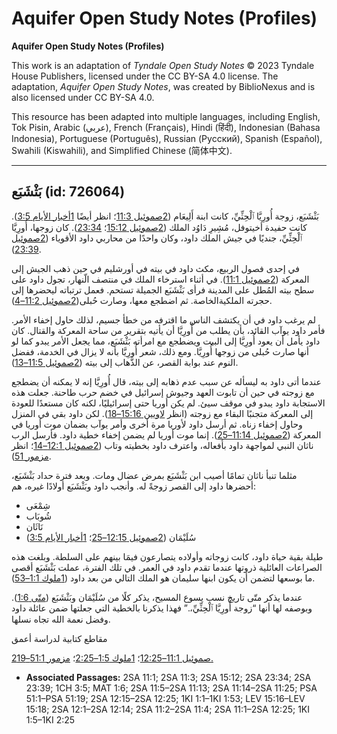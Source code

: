 # Aquifer Open Study Notes (Profiles)

**Aquifer Open Study Notes (Profiles)**

This work is an adaptation of *Tyndale Open Study Notes* © 2023 Tyndale House Publishers, licensed under the CC BY\-SA 4\.0 license. The adaptation, *Aquifer Open Study Notes*, was created by BiblioNexus and is also licensed under CC BY\-SA 4\.0\.

This resource has been adapted into multiple languages, including English, Tok Pisin, Arabic (عربي), French (Français), Hindi (हिंदी), Indonesian (Bahasa Indonesia), Portuguese (Português), Russian (Русский), Spanish (Español), Swahili (Kiswahili), and Simplified Chinese (简体中文).



--------------------------------

## بَثْشَبَع (id: 726064)

بَثْشَبَع، زوجة أُورِيَّا ٱلْحِثِّيِّ، كانت ابنة أَلِيعَام ([2صموئيل 11:3](https://ref.ly/2Sam11:3)؛ انظر أيضًا [1أخبار الأيام 3:5](https://ref.ly/1Chr3:5)). كانت حفيدة أخيتوفل، مُشِيرِ دَاوُد الملك ([2صموئيل 15:12](https://ref.ly/2Sam15:12)؛ [23:34](https://ref.ly/2Sam23:34)). كان زوجها، أُورِيَّا ٱلْحِثِّيِّ، جنديًا في جيش الملك داود، وكان واحدًا من محاربي داود الأقوياء ([2صموئيل 23:39](https://ref.ly/2Sam23:39)).

في إحدى فصول الربيع، مكث داود في بيته في أورشليم في حين ذهب الجيش إلى المعركة ([2صموئيل 11:1](https://ref.ly/2Sam11:1)). في أثناء استرخاء الملك في منتصف الّنهار، تجول داود على سطح بيته المُطل على المدينة فرأى بَثْشَبَع الجميلة تستحم. فعمل ترتباته ليحضرها إلى حجرته الملكيةالخاصة. ثم اضطجع معها، وصارت حُبلى([2صموئيل 11:2–4](https://ref.ly/2Sam11:2-2Sam11:4)).

لم يرغب داود في أن يكتشف الناس ما اقترفه من خطأ جسيم، لذلك حاول إخفاء الأمر. فأمر داود يوآب القائد، بأن يطلب من أُورِيَّا أن يأتيه بتقرير من ساحة المعركة والقتال. كان داود يأمل أن يعود أُورِيَّا إلى البيت ويضطجع مع امرأته بَثْشَبَع، مما يجعل الأمر يبدو كما لو أنها صارت حُبلى من زوجها أُورِيَّا. ومع ذلك، شعر أُورِيَّا بأنه لا يزال في الخدمة، ففضل النوم عند بوابة القصر، عن الذَّهاب إلى بيته ([2صموئيل 11:5–13](https://ref.ly/2Sam11:5-2Sam11:13)).

عندما أتى داود به ليسأله عن سبب عدم ذهابه إلى بيته، قال أُورِيَّا إنه لا يمكنه أن يضطجع مع زوجته في حين أن تابوت العهد وجيوش إسرائيل في خضم حرب طاحنة. جعلت هذه الاستجابة داود يبدو في موقف سيئ. لم يكن أوريا حتى إسرائيليًا، لكنه كان مستعدًا للعودة إلى المعركة متجنبًا البقاء مع زوجته (انظر [لاويين 15:16–18](https://ref.ly/Lev15:16-Lev15:18)). لكن داود بقي في المنزل وحاول إخفاء زناه. ثم أرسل داود لأوريا مرة أخرى وأمر يوآب بضمان موت أوريا في المعركة ([2صموئيل 11:14–25](https://ref.ly/2Sam11:14-2Sam11:25)). إنما موت أوريا لم يضمن إخفاء خطية داود. فأرسل الرب ناثان النبي لمواجهة داود بأفعاله، واعترف داود بخطيته وتاب ([2صموئيل 12:1–14](https://ref.ly/2Sam12:1-2Sam12:14)؛ انظر [مزمور 51](https://ref.ly/Ps51:1-Ps51:19)).

مثلما تنبأ ناثان تمامًا أصيب ابن بَثْشَبَع بمرض عضال ومات. وبعد فترة حداد بَثْشَبَع، أحضرها داود إلى القصر زوجةً له. وأنجب داود وبَثْشَبَع أولادًا غيره، هم:

* شِمْعَى
* شُوبَاب
* نَاثَان
* سُلَيْمَان ([2صموئيل 12:15–25](https://ref.ly/2Sam12:15-2Sam12:25)؛ [1أخبار الأيام 3:5](https://ref.ly/1Chr3:5))

طيلة بقية حياة داود، كانت زوجاته وأولاده يتصارعون فيمَا بينهم على السلطة. وبلغت هذه الصراعات العائلية ذروتها عندما تقدم داود في العمر. في تلك الفترة، عملت بَثْشَبَع أقصى ما بوسعها لتضمن أن يكون ابنها سليمان هو الملك التالي من بعد داود ([1ملوك 1:1–53](https://ref.ly/1Kgs1:1-1Kgs1:53)).

عندما يذكر متّى تاريخ نسب يسوع المسيح، يذكر كلًا من سُلَيْمَان وبَثْشَبَع ([متّى 1:6](https://ref.ly/Matt1:6)). وبوصفه لها أنها “زوجة أُورِيَّا ٱلْحِثِّيِّ،.” فهذا يذكرنا بالخطية التي جعلتها ضمن عائلة داود وفضل نعمة الله تجاه نسلها.

مقاطع كتابية لدراسة أعمق

[2صموئيل 11:1–12:25](https://ref.ly/2Sam11:1-2Sam12:25)؛ [1ملوك 1:5–2:25](https://ref.ly/1Kgs1:5-1Kgs2:25)؛ [مزمور 51:1–19\.](https://ref.ly/Ps51:1-Ps51:19)

* **Associated Passages:** 2SA 11:1; 2SA 11:3; 2SA 15:12; 2SA 23:34; 2SA 23:39; 1CH 3:5; MAT 1:6; 2SA 11:5–2SA 11:13; 2SA 11:14–2SA 11:25; PSA 51:1–PSA 51:19; 2SA 12:15–2SA 12:25; 1KI 1:1–1KI 1:53; LEV 15:16–LEV 15:18; 2SA 12:1–2SA 12:14; 2SA 11:2–2SA 11:4; 2SA 11:1–2SA 12:25; 1KI 1:5–1KI 2:25

